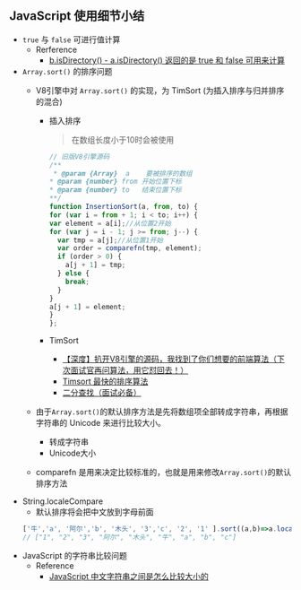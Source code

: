 <!--
 * @Author: your name
 * @Date: 2020-12-13 11:43:40
 * @LastEditTime: 2021-01-21 10:38:24
 * @LastEditors: Please set LastEditors
 * @Description: In User Settings Edit
 * @FilePath: \electron-vue-vite\src\render\node\README.md
-->
## JavaScript 使用细节小结
  - `true` 与 `false` 可进行值计算
    - Rerference
      - [b.isDirectory() - a.isDirectory() 返回的是 true 和 false 可用来计算](https://segmentfault.com/q/1010000038460792/a-1020000038462319)
  - `Array.sort()` 的排序问题
    - V8引擎中对 `Array.sort()` 的实现，为 TimSort (为插入排序与归并排序的混合)
      - 插入排序
        > 在数组长度小于10时会被使用
        ```js
        // 旧版V8引擎源码
        /**
         * @param {Array}  a    要被排序的数组
        * @param {number} from 开始位置下标
        * @param {number} to   结束位置下标
        **/
        function InsertionSort(a, from, to) {
        for (var i = from + 1; i < to; i++) {
        var element = a[i];//从位置2开始
        for (var j = i - 1; j >= from; j--) {
          var tmp = a[j];//从位置1开始
          var order = comparefn(tmp, element);
          if (order > 0) {
            a[j + 1] = tmp;
          } else {
            break;
          }
        }
        a[j + 1] = element;
        }
        };
        ```

      - TimSort
        - [【深度】扒开V8引擎的源码，我找到了你们想要的前端算法（下次面试官再问算法，用它怼回去！）](https://blog.51cto.com/14160840/2435653)
        - [Timsort 最快的排序算法](https://segmentfault.com/a/1190000020280815)
        - [二分查找（面试必备）](https://segmentfault.com/a/1190000008699980)

    - 由于`Array.sort()`的默认排序方法是先将数组项全部转成字符串，再根据字符串的 Unicode 来进行比较大小。
      - 转成字符串
      - Unicode大小
    - comparefn 是用来决定比较标准的，也就是用来修改`Array.sort()`的默认排序方法
      > 
  - String.localeCompare
    - 默认排序将会把中文放到字母前面
    ```js
    ['牛','a', '阿尔','b', '木头', '3','c', '2', '1' ].sort((a,b)=>a.localeCompare(b))
    // ["1", "2", "3", "阿尔", "木头", "牛", "a", "b", "c"]
    ```
  - JavaScript 的字符串比较问题
    - Reference
      - [JavaScript 中文字符串之间是怎么比较大小的](https://segmentfault.com/q/1010000038462514)